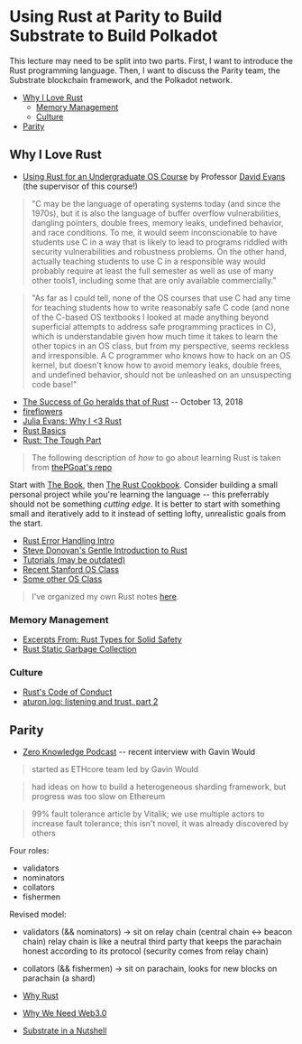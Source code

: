 # Using Rust at Parity to Build Substrate to Build Polkadot

This lecture may need to be split into two parts. First, I want to introduce the Rust programming language. Then, I want to discuss the Parity team, the Substrate blockchain framework, and the Polkadot network.

* [Why I Love Rust](#rust)
    * [Memory Management](#safety)
    * [Culture](#culture)
* [Parity](#parity)

## Why I Love Rust <a name="rust"></a>

* [Using Rust for an Undergraduate OS Course](http://rust-class.org/pages/using-rust-for-an-undergraduate-os-course.html) by Professor [David Evans](https://www.cs.virginia.edu/~evans/) (the supervisor of this course!)
> "C may be the language of operating systems today (and since the 1970s), but it is also the language of buffer overflow vulnerabilities, dangling pointers, double frees, memory leaks, undefined behavior, and race conditions. To me, it would seem inconscionable to have students use C in a way that is likely to lead to programs riddled with security vulnerabilities and robustness problems. On the other hand, actually teaching students to use C in a responsible way would probably require at least the full semester as well as use of many other tools1, including some that are only available commercially."

> "As far as I could tell, none of the OS courses that use C had any time for teaching students how to write reasonably safe C code (and none of the C-based OS textbooks I looked at made anything beyond superficial attempts to address safe programming practices in C), which is understandable given how much time it takes to learn the other topics in an OS class, but from my perspective, seems reckless and irresponsible. A C programmer who knows how to hack on an OS kernel, but doesn't know how to avoid memory leaks, double frees, and undefined behavior, should not be unleashed on an unsuspecting code base!" 

* [The Success of Go heralds that of Rust](https://medium.com/@george3d6/the-success-of-go-heralds-that-of-rust-73cb2e4c0500) -- October 13, 2018
* [fireflowers](https://brson.github.io/fireflowers/)
* [Julia Evans: Why I <3 Rust](https://jvns.ca/blog/2016/01/10/why-i-rust/)
* [Rust Basics](https://medium.com/learning-rust/rust-basics-e73304ab35c7)
* [Rust: The Tough Part](https://medium.com/learning-rust/rust-the-tough-part-2ea11ed3693e)

> The following description of *how* to go about learning Rust is taken from [thePGoat's repo](https://github.com/thePGoat/madamePsychosis)

Start with [The Book](https://doc.rust-lang.org/book/), then [The Rust Cookbook](https://rust-lang-nursery.github.io/rust-cookbook/). Consider building a small personal project while you're learning the language -- this preferrably should not be something *cutting edge*. It is better to start with something small and iteratively add to it instead of setting lofty, unrealistic goals from the start. 

* [Rust Error Handling Intro](https://brson.github.io/2016/11/30/starting-with-error-chain)
* [Steve Donovan's Gentle Introduction to Rust](https://stevedonovan.github.io/rust-gentle-intro/readme.html)
* [Tutorials (may be outdated)](http://aml3.github.io/RustTutorial/html/toc.html)
* [Recent Stanford OS Class](https://web.stanford.edu/class/cs140e/syllabus/#schedule)
* [Some other OS Class](http://ozark.hendrix.edu/~ferrer/courses/os/)

> I've organized my own Rust notes [here](https://github.com/AmarRSingh/CS1501/tree/master/Tracks/AppDev/Rust).

### Memory Management <a name="safe"><a/>

* [Excerpts From: Rust Types for Solid Safety](https://web.stanford.edu/class/cs140e/notes/lec2/paper.pdf)
* [Rust Static Garbage Collection](https://words.steveklabnik.com/borrow-checking-escape-analysis-and-the-generational-hypothesis)

### Culture <a name="culture"></a>

* [Rust's Code of Conduct](https://www.rust-lang.org/en-US/conduct.html)
* [aturon.log: listening and trust, part 2](http://aturon.github.io/2018/06/02/listening-part-2/)

## Parity <a name="parity"><a/>

* [Zero Knowledge Podcast](https://www.zeroknowledge.fm/46) -- recent interview with Gavin Would

> started as ETHcore team led by Gavin Would

> had ideas on how to build a heterogeneous sharding framework, but progress was too slow on Ethereum

> 99% fault tolerance article by Vitalik; we use multiple actors to increase fault tolerance; this isn't novel, it was already discovered by others

Four roles:
* validators
* nominators
* collators
* fishermen

Revised model:
* validators (&& nominators)
    -> sit on relay chain (central chain <-> beacon chain)
relay chain is like a neutral third party that keeps the parachain honest according to its protocol (security comes from relay chain)
* collators (&& fishermen)
    -> sit on parachain, looks for new blocks on parachain (a shard)


* [Why Rust](https://medium.com/paritytech/why-rust-846fd3320d3f)
* [Why We Need Web3.0](https://medium.com/@gavofyork/why-we-need-web-3-0-5da4f2bf95abs)
* [Substrate in a Nutshell](https://www.parity.io/substrate-in-a-nutshell/)
